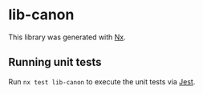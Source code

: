 # lib-canon

This library was generated with [Nx](https://nx.dev).

## Running unit tests

Run `nx test lib-canon` to execute the unit tests via [Jest](https://jestjs.io).
